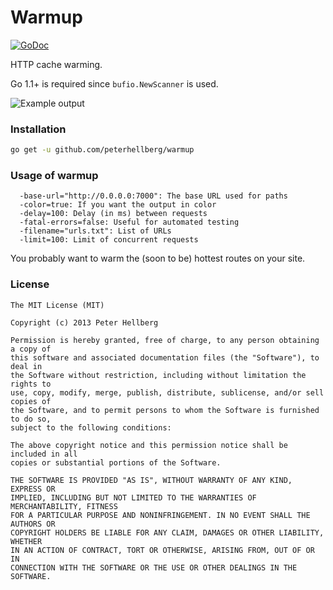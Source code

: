 Warmup
======

[![GoDoc](https://godoc.org/github.com/peterhellberg/warmup?status.png)](https://godoc.org/github.com/peterhellberg/warmup)

HTTP cache warming.

Go 1.1+ is required since `bufio.NewScanner` is used.

![Example output](http://assets.c7.se/skitch/warmup-20131219-032813.png)

### Installation

```bash
go get -u github.com/peterhellberg/warmup
```

### Usage of warmup

```
  -base-url="http://0.0.0.0:7000": The base URL used for paths
  -color=true: If you want the output in color
  -delay=100: Delay (in ms) between requests
  -fatal-errors=false: Useful for automated testing
  -filename="urls.txt": List of URLs
  -limit=100: Limit of concurrent requests
```

You probably want to warm the (soon to be) hottest routes on your site.

### License

```
The MIT License (MIT)

Copyright (c) 2013 Peter Hellberg

Permission is hereby granted, free of charge, to any person obtaining a copy of
this software and associated documentation files (the "Software"), to deal in
the Software without restriction, including without limitation the rights to
use, copy, modify, merge, publish, distribute, sublicense, and/or sell copies of
the Software, and to permit persons to whom the Software is furnished to do so,
subject to the following conditions:

The above copyright notice and this permission notice shall be included in all
copies or substantial portions of the Software.

THE SOFTWARE IS PROVIDED "AS IS", WITHOUT WARRANTY OF ANY KIND, EXPRESS OR
IMPLIED, INCLUDING BUT NOT LIMITED TO THE WARRANTIES OF MERCHANTABILITY, FITNESS
FOR A PARTICULAR PURPOSE AND NONINFRINGEMENT. IN NO EVENT SHALL THE AUTHORS OR
COPYRIGHT HOLDERS BE LIABLE FOR ANY CLAIM, DAMAGES OR OTHER LIABILITY, WHETHER
IN AN ACTION OF CONTRACT, TORT OR OTHERWISE, ARISING FROM, OUT OF OR IN
CONNECTION WITH THE SOFTWARE OR THE USE OR OTHER DEALINGS IN THE SOFTWARE.
```
